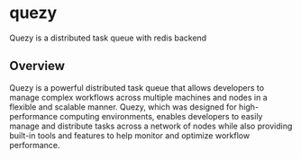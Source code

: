 # quezy
Quezy is a distributed task queue with redis backend

## Overview
Quezy is a powerful distributed task queue that allows developers to manage complex workflows across multiple machines and nodes in a flexible and scalable manner. Quezy, which was designed for high-performance computing environments, enables developers to easily manage and distribute tasks across a network of nodes while also providing built-in tools and features to help monitor and optimize workflow performance.
